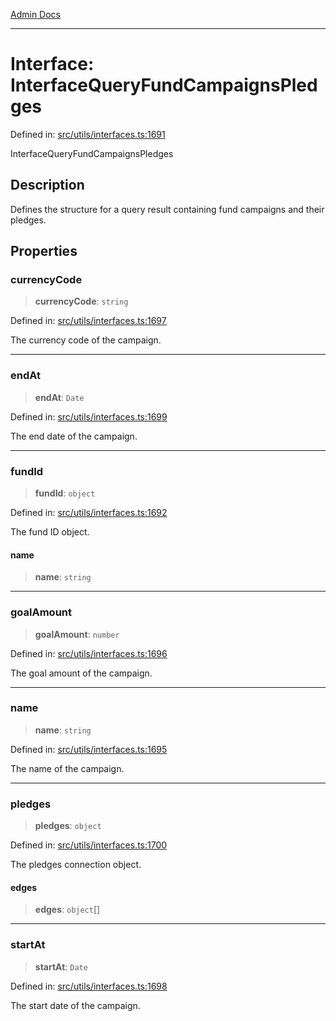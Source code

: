 [Admin Docs](/)

***

# Interface: InterfaceQueryFundCampaignsPledges

Defined in: [src/utils/interfaces.ts:1691](https://github.com/PalisadoesFoundation/talawa-admin/blob/main/src/utils/interfaces.ts#L1691)

InterfaceQueryFundCampaignsPledges

## Description

Defines the structure for a query result containing fund campaigns and their pledges.

## Properties

### currencyCode

> **currencyCode**: `string`

Defined in: [src/utils/interfaces.ts:1697](https://github.com/PalisadoesFoundation/talawa-admin/blob/main/src/utils/interfaces.ts#L1697)

The currency code of the campaign.

***

### endAt

> **endAt**: `Date`

Defined in: [src/utils/interfaces.ts:1699](https://github.com/PalisadoesFoundation/talawa-admin/blob/main/src/utils/interfaces.ts#L1699)

The end date of the campaign.

***

### fundId

> **fundId**: `object`

Defined in: [src/utils/interfaces.ts:1692](https://github.com/PalisadoesFoundation/talawa-admin/blob/main/src/utils/interfaces.ts#L1692)

The fund ID object.

#### name

> **name**: `string`

***

### goalAmount

> **goalAmount**: `number`

Defined in: [src/utils/interfaces.ts:1696](https://github.com/PalisadoesFoundation/talawa-admin/blob/main/src/utils/interfaces.ts#L1696)

The goal amount of the campaign.

***

### name

> **name**: `string`

Defined in: [src/utils/interfaces.ts:1695](https://github.com/PalisadoesFoundation/talawa-admin/blob/main/src/utils/interfaces.ts#L1695)

The name of the campaign.

***

### pledges

> **pledges**: `object`

Defined in: [src/utils/interfaces.ts:1700](https://github.com/PalisadoesFoundation/talawa-admin/blob/main/src/utils/interfaces.ts#L1700)

The pledges connection object.

#### edges

> **edges**: `object`[]

***

### startAt

> **startAt**: `Date`

Defined in: [src/utils/interfaces.ts:1698](https://github.com/PalisadoesFoundation/talawa-admin/blob/main/src/utils/interfaces.ts#L1698)

The start date of the campaign.
